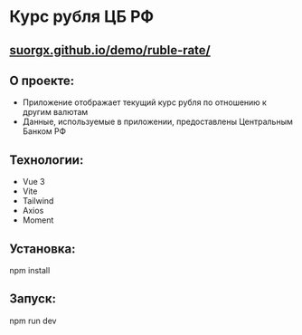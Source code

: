 # Курс рубля ЦБ РФ
## [suorgx.github.io/demo/ruble-rate/](https://suorgx.github.io/demo/ruble-rate/)

## О проекте:

- Приложение отображает текущий курс рубля по отношению к другим валютам
- Данные, используемые в приложении, предоставлены Центральным Банком РФ

## Технологии:

- Vue 3
- Vite
- Tailwind
- Axios
- Moment

## Установка:

npm install

## Запуск:

npm run dev
